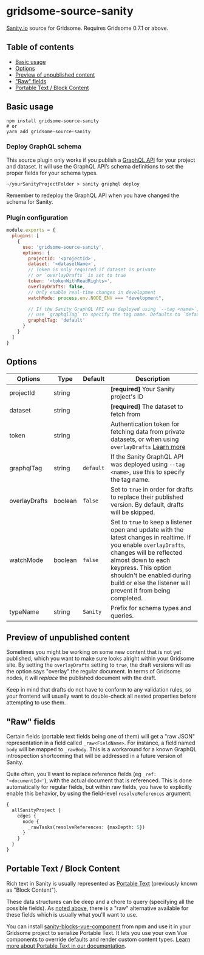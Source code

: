 # gridsome-source-sanity

[Sanity.io](https://www.sanity.io/) source for Gridsome. Requires Gridsome 0.7.1 or above.

## Table of contents

- [Basic usage](#basic-usage)
- [Options](#options)
- [Preview of unpublished content](#preview-of-unpublished-content)
- ["Raw" fields](#raw-fields)
- [Portable Text / Block Content](#portable-text--block-content)

## Basic usage

```shell
npm install gridsome-source-sanity
# or
yarn add gridsome-source-sanity
```

### Deploy GraphQL schema

This source plugin only works if you publish a [GraphQL API](https://www.sanity.io/docs/data-store/graphql) for your project and dataset. It will use the GraphQL API’s schema definitions to set the proper fields for your schema types.

```shell
~/yourSanityProjectFolder > sanity graphql deploy
```

Remember to redeploy the GraphQL API when you have changed the schema for Sanity.

### Plugin configuration

```javascript
module.exports = {
  plugins: [
    {
      use: 'gridsome-source-sanity',
      options: {
        projectId: '<projectId>',
        dataset: '<datasetName>',
        // Token is only required if dataset is private
        // or `overlayDrafts` is set to true
        token: '<tokenWithReadRights>',
        overlayDrafts: false,
        // Only enable real-time changes in development
        watchMode: process.env.NODE_ENV === "development",

        // If the Sanity GraphQL API was deployed using `--tag <name>`,
        // use `graphqlTag` to specify the tag name. Defaults to `default`.
        graphqlTag: 'default'
      }
    }
  ]
}
```

## Options

| Options       | Type    | Default   | Description                                                                                                                                                                  |
| ------------- | ------- | --------- | ---------------------------------------------------------------------------------------------------------------------------------------------------------------------------- |
| projectId     | string  |           | **[required]** Your Sanity project's ID                                                                                                                                      |
| dataset       | string  |           | **[required]** The dataset to fetch from                                                                                                                                     |
| token         | string  |           | Authentication token for fetching data from private datasets, or when using `overlayDrafts` [Learn more](https://www.sanity.io/docs/http-auth)                               |
| graphqlTag    | string  | `default` | If the Sanity GraphQL API was deployed using `--tag <name>`, use this to specify the tag name.                                                                               |
| overlayDrafts | boolean | `false`   | Set to `true` in order for drafts to replace their published version. By default, drafts will be skipped.                                                                    |
| watchMode     | boolean | `false`   | Set to `true` to keep a listener open and update with the latest changes in realtime. If you enable `overlayDrafts`, changes will be reflected almost down to each keypress. This option shouldn't be enabled during build or else the listener will prevent it from being completed. |
| typeName      | string  | `Sanity`  | Prefix for schema types and queries.                                                                                                                                         |

## Preview of unpublished content

Sometimes you might be working on some new content that is not yet published, which you want to make sure looks alright within your Gridsome site. By setting the `overlayDrafts` setting to `true`, the draft versions will as the option says "overlay" the regular document. In terms of Gridsome nodes, it will _replace_ the published document with the draft.

Keep in mind that drafts do not have to conform to any validation rules, so your frontend will usually want to double-check all nested properties before attempting to use them.

## "Raw" fields

Certain fields (portable text fields being one of them) will get a "raw JSON" representation in a field called `_raw<FieldName>`. For instance, a field named `body` will be mapped to `_rawBody`. This is a workaround for a known GraphQL introspection shortcoming that will be addressed in a future version of Sanity.

Quite often, you'll want to replace reference fields (eg `_ref: '<documentId>'`), with the actual document that is referenced. This is done automatically for regular fields, but within raw fields, you have to explicitly enable this behavior, by using the field-level `resolveReferences` argument:

```graphql
{
  allSanityProject {
    edges {
      node {
        _rawTasks(resolveReferences: {maxDepth: 5})
      }
    }
  }
}
```

## Portable Text / Block Content

Rich text in Sanity is usually represented as [Portable Text](https://www.portabletext.org/) (previously known as "Block Content").

These data structures can be deep and a chore to query (specifying all the possible fields). As [noted above](#raw-fields), there is a "raw" alternative available for these fields which is usually what you'll want to use.

You can install [sanity-blocks-vue-component](https://github.com/rdunk/sanity-blocks-vue-component) from npm and use it in your Gridsome project to serialize Portable Text. It lets you use your own Vue components to override defaults and render custom content types. [Learn more about Portable Text in our documentation](https://www.sanity.io/docs/content-studio/what-you-need-to-know-about-block-text).
